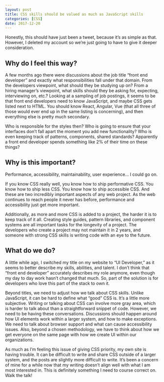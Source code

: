 ```yaml
---
layout: post
title: CSS skills should be valued as much as JavaScript skills
categories: [CSS]
date: 2017-12-20
---
```

Honestly, this should have just been a tweet, because it’s as simple as that. However, I deleted my account so we’re just going to have to give it deeper consideration.

## Why do I feel this way?

A few months ago there were discussions about the job title “front end developer” and exactly what responsibilities fall under that domain. From the developers viewpoint, what should they be studying up on? From a hiring manager’s viewpoint, what skills should they be asking for, expecting, interviewing on, etc.? Looking at a sampling of job postings, it seems to be that front end developers need to know JavaScript, and maybe CSS gets listed next to HTML. You should know React, Angular, Vue (that all three of those would ever end up in the same listing is concerning), and then everything else is pretty much secondary.

Who is responsible for the styles then? Who is going to ensure that your interfaces don’t fall apart the moment you add new functionality? Who is even keeping track of patterns, components, shared standards? Apparently a front end developer spends something like 2% of their time on these things?

## Why is this important?

Performance, accessibility, maintainability, user experience… I could go on.

If you know CSS really well, you know how to ship performative CSS. You know how to ship less CSS. You know how to ship accessible CSS. And these are two incredibly important aspects of any web project. As the web continues to reach people it never has before, performance and accessibility just get more important.

Additionally, as more and more CSS is added to a project, the harder it is to keep track of it all. Creating style guides, pattern libraries, and component systems are all important tasks for the longevity of a project. The developers who create a project may not maintain it in 2 years, and someone with strong CSS skills is writing code with an eye to the future.

## What do we do?

A little while ago, I switched my title on my website to “UI Developer,” as it seems to better describe my skills, abilities, and talent. I don’t think that “front end developer” accurately describes my role anymore, even though my day to day work hasn’t changed that much. So, part of the solution is for developers who love this part of the stack to own it.

Beyond titles, we need to adjust how we talk about CSS skills. Unlike JavaScript, it can be hard to define what “good” CSS is. It’s a little more subjective. Writing or talking about CSS can involve more gray area, which is harder to talk about than a straightforward snippet of code. However, we need to be having these conversations. Discussions should happen around how UI elements work within a larger system, and how to make exceptions. We need to talk about browser support and what can cause accessibility issues. Also, beyond a chosen methodology, we have to think about how we get everyone on the same page with how we create UI within our organizations.

As much as I’m feeling this issue of giving CSS priority, my own site is having trouble. It can be difficult to write and share CSS outside of a larger system, and the posts are slightly more difficult to write. It’s been a concern of mine for a while now that my writing doesn’t align well with what I am most interested in. This is definitely something I need to course correct on. Walk the talk!
